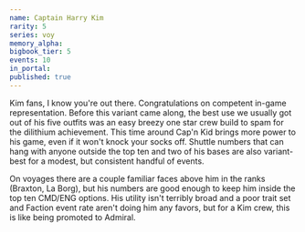 ```yaml
---
name: Captain Harry Kim
rarity: 5
series: voy
memory_alpha:
bigbook_tier: 5
events: 10
in_portal:
published: true
---
```


Kim fans, I know you're out there. Congratulations on competent in-game representation. Before this variant came along, the best use we usually got out of his five outfits was an easy breezy one star crew build to spam for the dilithium achievement. This time around Cap'n Kid brings more power to his game, even if it won't knock your socks off. Shuttle numbers that can hang with anyone outside the top ten and two of his bases are also variant-best for a modest, but consistent handful of events.

On voyages there are a couple familiar faces above him in the ranks (Braxton, La Borg), but his numbers are good enough to keep him inside the top ten CMD/ENG options. His utility isn't terribly broad and a poor trait set and Faction event rate aren't doing him any favors, but for a Kim crew, this is like being promoted to Admiral.
